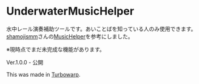# UnderwaterMusicHelper

水中レール演奏補助ツールです。あいことばを知っている人のみ使用できます。</br>
<a href= "https://github.com/ShamojiSMM" target="_blank" >shamojismm</a>さんの<a href= "https://shamojismm.github.io/MusicHelper/" target="_blank" >MusicHelper</a>を参考にしました。

※現時点でまだ未完成な機能があります。

Ver.1.0.0 - 公開

This was made in <a href= "https://turbowarp.org" target="_blank" >Turbowarp</a>.
